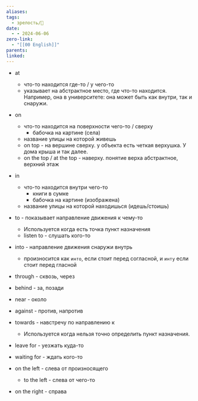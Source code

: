 ```yaml
---
aliases: 
tags:
  - зрелость/🌱
date:
  - - 2024-06-06
zero-link:
  - "[[00 English]]"
parents: 
linked:
---
```

- at 
	- что-то находится где-то / у чего-то
	- указывает на абстрактное место, где что-то находится. Например, она в университете: она может быть как внутри, так и снаружи.
- on
	- что-то находится на поверхности чего-то / сверху
		- бабочка на картине (села)
	- название улицы на которой живешь
	- on top - на вершине сверху. у объекта есть четкая верхушка. У дома крыша и так далее.
	- on the top / at the top - наверху. понятие верха абстрактное, верхний этаж
- in
	- что-то находится внутри чего-то
		- книги в сумке
		- бабочка на картине (изображена)
	- название улицы на которой находишься (идешь/стоишь)
- to - показывает направление движения к чему-то
	- Используется когда есть точка пункт назначения
	- listen to - слушать кого-то
- into - направление движения снаружи внутрь
	- произносится как `инто`, если стоит перед согласной, и `инту` если стоит перед гласной
- through - сквозь, через
- behind - за, позади
- near - около
- against - против, напротив
- towards - навстречу по направлению к
	- Используется когда нельзя точно определить пункт назначения.
- leave for - уезжать куда-то
- waiting for - ждать кого-то

- on the left - слева от произносящего
	- to the left - слева от чего-то
- on the right - справа